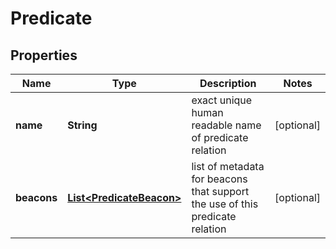 
# Predicate

## Properties
Name | Type | Description | Notes
------------ | ------------- | ------------- | -------------
**name** | **String** | exact unique human readable name of predicate relation  |  [optional]
**beacons** | [**List&lt;PredicateBeacon&gt;**](PredicateBeacon.md) | list of metadata for beacons that support the use of this predicate relation  |  [optional]



